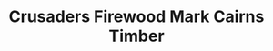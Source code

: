---
title: "Crusaders Firewood Mark Cairns Timber"
url: /christchurch/crusaders-firewood-mark-cairns-timber/
shop: Garten-Center
---
